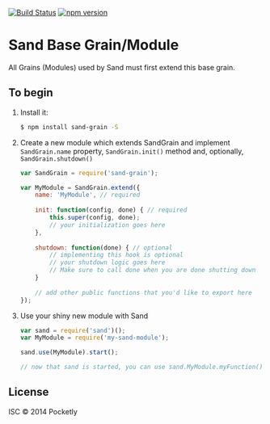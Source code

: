 [![Build Status](https://travis-ci.org/pocketly/sand-grain.svg?branch=master)](https://travis-ci.org/pocketly/sand-grain) [![npm version](https://badge.fury.io/js/sand-grain.svg)](http://badge.fury.io/js/sand-grain)

# Sand Base Grain/Module
All Grains (Modules) used by Sand must first extend this base grain.

## To begin

 1. Install it:

    ```bash
    $ npm install sand-grain -S
    ```
    

 2. Create a new module which extends SandGrain and implement `SandGrain.name` property, `SandGrain.init()` method and, optionally, `SandGrain.shutdown()`
	```javascript
	var SandGrain = require('sand-grain');

	var MyModule = SandGrain.extend({
		name: 'MyModule', // required
		
		init: function(config, done) { // required
			this.super(config, done);
			// your initialization goes here
		},
		
		shutdown: function(done) { // optional
			// implementing this hook is optional
			// your shutdown logic goes here
			// Make sure to call done when you are done shutting down
		}
		
		// add other public functions that you'd like to export here
	});
	```

 3. Use your shiny new module with Sand
	```javascript
	var sand = require('sand')();
	var MyModule = require('my-sand-module');
	
	sand.use(MyModule).start();

	// now that sand is started, you can use sand.MyModule.myFunction() anywhere in your project
	```

## License
ISC &copy; 2014 Pocketly
